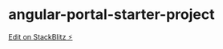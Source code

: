 # angular-portal-starter-project

[Edit on StackBlitz ⚡️](https://stackblitz.com/edit/angular-portal-starter-project)
